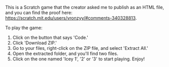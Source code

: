 This is a Scratch game that the creator asked me to publish as an HTML file, and you can find the proof here: https://scratch.mit.edu/users/vronzyy/#comments-340328813.

To play the game:

1. Click on the button that says 'Code.'
2. Click 'Download ZIP.'
3. Go to your files, right-click on the ZIP file, and select 'Extract All.'
4. Open the extracted folder, and you'll find two files.
5. Click on the one named 'Icey 1', '2' or '3' to start playing. Enjoy!
